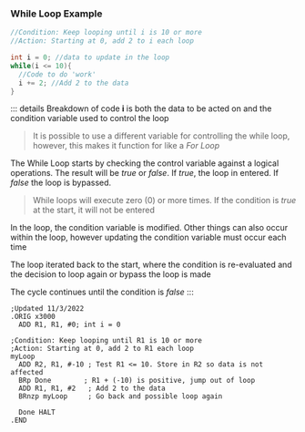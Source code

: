 ### While Loop Example
```java
//Condition: Keep looping until i is 10 or more
//Action: Starting at 0, add 2 to i each loop

int i = 0; //data to update in the loop
while(i <= 10){
  //Code to do 'work'
  i += 2; //Add 2 to the data
}
```

::: details Breakdown of code
  **i** is both the data to be acted on and the condition variable used to control the loop

  > It is possible to use a different variable for controlling the while loop, however, this makes it function for like a *For Loop*

  The While Loop starts by checking the control variable against a logical operations. The result will be *true* or *false*. If *true*, the loop in entered. If *false* the loop is bypassed.

  > While loops will execute zero (0) or more times. If the condition is *true* at the start, it will not be entered

  In the loop, the condition variable is modified. Other things can also occur within the loop, however updating the condition variable must occur each time

  The loop iterated back to the start, where the condition is re-evaluated and the decision to loop again or bypass the loop is made

  The cycle continues until the condition is *false*
:::

<QuestionMC question="After the While Loop completes i will contain what number?" answer='D' AChoice="2" BChoice="8" CChoice="10" DChoice="12" rightAnswerFeedback="Right! It will loop 6 times total" wrongAnswerFeedback="Incorrect. Because the condition is 'greater than or equal to', when i = 10 the loop is entered 1 last time, adding 2 more"/>

``` 
;Updated 11/3/2022
.ORIG x3000
  ADD R1, R1, #0; int i = 0

;Condition: Keep looping until R1 is 10 or more
;Action: Starting at 0, add 2 to R1 each loop
myLoop   
  ADD R2, R1, #-10 ; Test R1 <= 10. Store in R2 so data is not affected
  BRp Done        ; R1 + (-10) is positive, jump out of loop
  ADD R1, R1, #2   ; Add 2 to the data
  BRnzp myLoop     ; Go back and possible loop again

  Done HALT
.END
```

